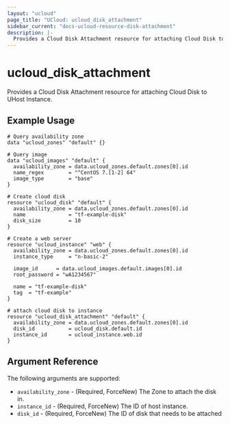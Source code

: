 ```yaml
---
layout: "ucloud"
page_title: "UCloud: ucloud_disk_attachment"
sidebar_current: "docs-ucloud-resource-disk-attachment"
description: |-
  Provides a Cloud Disk Attachment resource for attaching Cloud Disk to UHost Instance.
---
```


# ucloud_disk_attachment

Provides a Cloud Disk Attachment resource for attaching Cloud Disk to UHost Instance.

## Example Usage

```hcl
# Query availability zone
data "ucloud_zones" "default" {}

# Query image
data "ucloud_images" "default" {
  availability_zone = data.ucloud_zones.default.zones[0].id
  name_regex        = "^CentOS 7.[1-2] 64"
  image_type        = "base"
}

# Create cloud disk
resource "ucloud_disk" "default" {
  availability_zone = data.ucloud_zones.default.zones[0].id
  name              = "tf-example-disk"
  disk_size         = 10
}

# Create a web server
resource "ucloud_instance" "web" {
  availability_zone = data.ucloud_zones.default.zones[0].id
  instance_type     = "n-basic-2"

  image_id      = data.ucloud_images.default.images[0].id
  root_password = "wA1234567"

  name = "tf-example-disk"
  tag  = "tf-example"
}

# attach cloud disk to instance
resource "ucloud_disk_attachment" "default" {
  availability_zone = data.ucloud_zones.default.zones[0].id
  disk_id           = ucloud_disk.default.id
  instance_id       = ucloud_instance.web.id
}
```

## Argument Reference

The following arguments are supported:

* `availability_zone` - (Required, ForceNew) The Zone to attach the disk in.
* `instance_id` - (Required, ForceNew) The ID of host instance.
* `disk_id` - (Required, ForceNew) The ID of disk that needs to be attached
